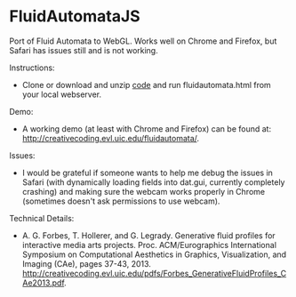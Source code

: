 # FluidAutomataJS
Port of Fluid Automata to WebGL. Works well on Chrome and Firefox, but Safari has issues still and is not working.

Instructions:

- Clone or download and unzip <a href="https://github.com/CreativeCodingLab/FluidAutomataJS/archive/master.zip">code</a> and run fluidautomata.html from your local webserver. 

Demo: 

- A working demo (at least with Chrome and Firefox) can be found at: http://creativecoding.evl.uic.edu/fluidautomata/.

Issues: 

- I would be grateful if someone wants to help me debug the issues in Safari (with dynamically loading fields into dat.gui, currently completely crashing) and making sure the webcam works properly in Chrome (sometimes doesn't ask permissions to use webcam).

Technical Details:

- A. G. Forbes, T. Hollerer, and G. Legrady. Generative fluid profiles for interactive media arts projects. Proc. ACM/Eurographics International Symposium on Computational Aesthetics in Graphics, Visualization, and Imaging (CAe), pages 37-43, 2013. http://creativecoding.evl.uic.edu/pdfs/Forbes_GenerativeFluidProfiles_CAe2013.pdf. 




